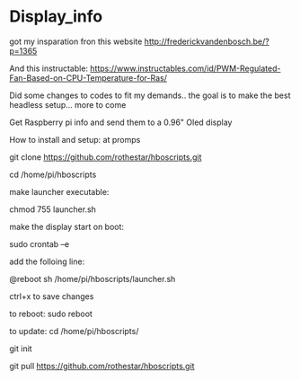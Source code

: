 # Display_info
got my insparation fron this website http://frederickvandenbosch.be/?p=1365

And this instructable: https://www.instructables.com/id/PWM-Regulated-Fan-Based-on-CPU-Temperature-for-Ras/

Did some changes to codes to fit my demands.. the goal is to make the best headless setup... more to come

Get Raspberry pi info and send them to a 0.96" Oled display


How to install and setup:
at promps

git clone https://github.com/rothestar/hboscripts.git

cd /home/pi/hboscripts

make launcher executable:

chmod 755 launcher.sh

make the display start on boot:

sudo crontab –e

add the folloing line:

@reboot sh /home/pi/hboscripts/launcher.sh



ctrl+x to save changes

to reboot:
sudo reboot


to update:
cd /home/pi/hboscripts/

git init

git pull https://github.com/rothestar/hboscripts.git

